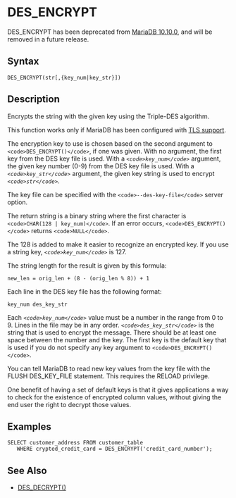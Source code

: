 
# DES_ENCRYPT

DES_ENCRYPT has been deprecated from [MariaDB 10.10.0](../../../../../../../release-notes/mariadb-community-server/release-notes-mariadb-10-10-series/mariadb-10100-release-notes.md), and will be removed in a future release.


## Syntax


```
DES_ENCRYPT(str[,{key_num|key_str}])
```

## Description


Encrypts the string with the given key using the Triple-DES algorithm.


This function works only if MariaDB has been configured with [TLS support](../../../../../../security/securing-mariadb/securing-mariadb-encryption/data-in-transit-encryption/secure-connections-overview.md).


The encryption key to use is chosen based on the second argument to
`<code>DES_ENCRYPT()</code>`, if one was given. With no argument, the first key from
the DES key file is used. With a *`<code>key_num</code>`* argument, the given key 
number (0-9) from the DES key file is used. With a *`<code>key_str</code>`* argument,
the given key string is used to encrypt *`<code>str</code>`*.


The key file can be specified with the `<code>--des-key-file</code>` server option.


The return string is a binary string where the first character is 
`<code>CHAR(128 | key_num)</code>`. If an error occurs, `<code>DES_ENCRYPT()</code>` returns `<code>NULL</code>`.


The 128 is added to make it easier to recognize an encrypted key. If
you use a string key, *`<code>key_num</code>`* is 127.


The string length for the result is given by this formula:


```
new_len = orig_len + (8 - (orig_len % 8)) + 1
```

Each line in the DES key file has the following format:


```
key_num des_key_str
```

Each *`<code>key_num</code>`* value must be a number in the range from 0 to 9. Lines in
the file may be in any order. *`<code>des_key_str</code>`* is the string that is used
to encrypt the message. There should be at least one space between the
number and the key. The first key is the default key that is used if
you do not specify any key argument to `<code>DES_ENCRYPT()</code>`.


You can tell MariaDB to read new key values from the key file with the
FLUSH DES_KEY_FILE statement. This requires the RELOAD privilege.


One benefit of having a set of default keys is that it gives
applications a way to check for the existence of encrypted column
values, without giving the end user the right to decrypt those values.


## Examples


```
SELECT customer_address FROM customer_table 
   WHERE crypted_credit_card = DES_ENCRYPT('credit_card_number');
```

## See Also


* [DES_DECRYPT()](des_decrypt.md)

